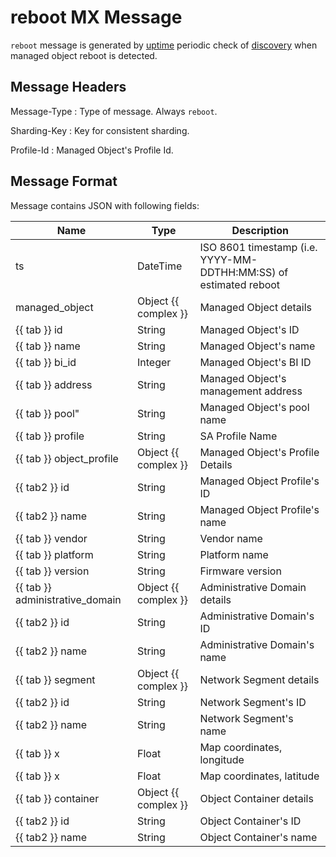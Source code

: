 # reboot MX Message

`reboot` message is generated by [uptime](../../../admin/reference/discovery/periodic/uptime.md)
periodic check of [discovery](../../../admin/reference/services/discovery.md) when
managed object reboot is detected.

## Message Headers

Message-Type
: Type of message. Always `reboot`.

Sharding-Key
: Key for consistent sharding.

Profile-Id
: Managed Object's Profile Id.

## Message Format

Message contains JSON with following fields:

| Name                            | Type                 | Description                                                       |
| ------------------------------- | -------------------- | ----------------------------------------------------------------- |
| ts                              | DateTime             | ISO 8601 timestamp (i.e. YYYY-MM-DDTHH:MM:SS) of estimated reboot |
| managed_object                  | Object {{ complex }} | Managed Object details                                            |
| {{ tab }} id                    | String               | Managed Object's ID                                               |
| {{ tab }} name                  | String               | Managed Object's name                                             |
| {{ tab }} bi_id                 | Integer              | Managed Object's BI ID                                            |
| {{ tab }} address               | String               | Managed Object's management address                               |
| {{ tab }} pool"                 | String               | Managed Object's pool name                                        |
| {{ tab }} profile               | String               | SA Profile Name                                                   |
| {{ tab }} object_profile        | Object {{ complex }} | Managed Object's Profile Details                                  |
| {{ tab2 }} id                   | String               | Managed Object Profile's ID                                       |
| {{ tab2 }} name                 | String               | Managed Object Profile's name                                     |
| {{ tab }} vendor                | String               | Vendor name                                                       |
| {{ tab }} platform              | String               | Platform name                                                     |
| {{ tab }} version               | String               | Firmware version                                                  |
| {{ tab }} administrative_domain | Object {{ complex }} | Administrative Domain details                                     |
| {{ tab2 }} id                   | String               | Administrative Domain's ID                                        |
| {{ tab2 }} name                 | String               | Administrative Domain's name                                      |
| {{ tab }} segment               | Object {{ complex }} | Network Segment details                                           |
| {{ tab2 }} id                   | String               | Network Segment's ID                                              |
| {{ tab2 }} name                 | String               | Network Segment's name                                            |
| {{ tab }} x                     | Float                | Map coordinates, longitude                                        |
| {{ tab }} x                     | Float                | Map coordinates, latitude                                         |
| {{ tab }} container             | Object {{ complex }} | Object Container details                                          |
| {{ tab2 }} id                   | String               | Object Container's ID                                             |
| {{ tab2 }} name                 | String               | Object Container's name                                           |
